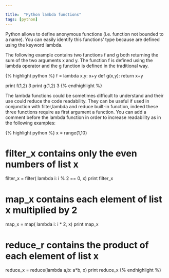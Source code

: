 ```yaml
---

title:  "Python lambda functions"
tags: [python]
---
```


Python allows to define anonymous functions (i.e. function not bounded to a name).
You can easily identify this functions’ type because are defined using the keyword lambda.

The following example contains two functions f and g both returning the sum of the two arguments x and y.
The function f is defined using the lambda operator and the g function is defined in the traditional way.

{% highlight python %}
f = lambda x,y: x+y
def g(x,y):
    return x+y

print f(1,2)
3
print g(1,2)
3
{% endhighlight %}

The lambda functions could be sometimes difficult to understand and their use could reduce the code readability.
They can be useful if used in conjunction with filter,lambda and reduce built-in function, indeed these three functions require as first argument a function.
You can add a comment before the lambda function in order to increase readability as in the following examples:

{% highlight python %}
x = range(1,10)

# filter_x contains only the even numbers of list x
filter_x = filter( lambda i: i % 2 == 0, x)
print filter_x

# map_x contains each element of list x multiplied by 2
map_x = map( lambda i: i * 2, x)
print map_x

# reduce_r contains the product of each element of list x
reduce_x = reduce(lambda a,b: a*b, x)
print reduce_x
{% endhighlight %}
